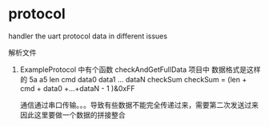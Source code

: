 # protocol
handler the uart protocol data in different issues

解析文件
1. ExampleProtocol 中有个函数 checkAndGetFullData
	项目中 数据格式是这样的  5a a5 len cmd data0 data1 ... dataN checkSum
	checkSum  = (len + cmd + data0 +...+dataN - 1 )&0xFF
	
	通信通过串口传输。。。导致有些数据不能完全传递过来，需要第二次发送过来
	因此这里要做一个数据的拼接整合
	
	
